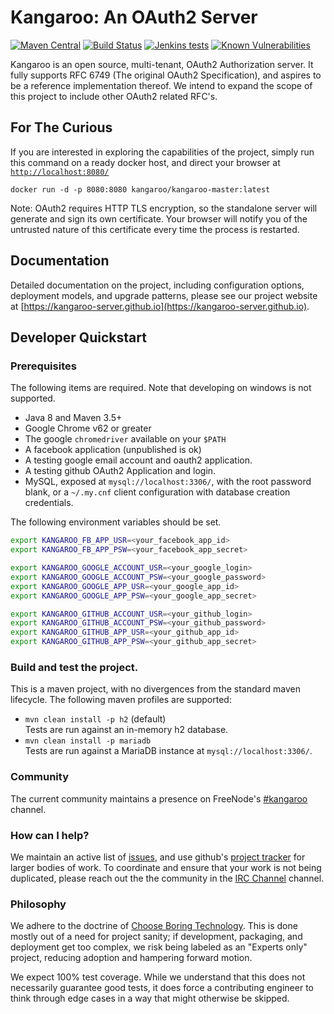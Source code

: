 # Kangaroo: An OAuth2 Server
[![Maven Central](https://maven-badges.herokuapp.com/maven-central/net.krotscheck/kangaroo/badge.svg)](https://maven-badges.herokuapp.com/maven-central/net.krotscheck/kangaroo) [![Build Status](https://jenkins.krotscheck.net/buildStatus/icon?job=Kangaroo/kangaroo/develop)](https://jenkins.krotscheck.net/job/Kangaroo/job/kangaroo/job/develop) [![Jenkins tests](https://img.shields.io/jenkins/t/https/jenkins.krotscheck.net/job/Kangaroo/job/kangaroo/job/develop.svg)](https://jenkins.krotscheck.net/job/Kangaroo/job/kangaroo/job/develop/) [![Known Vulnerabilities](https://snyk.io/test/github/kangaroo-server/kangaroo/badge.svg?targetFile=/pom.xml)](https://snyk.io/test/github/kangaroo-server/kangaroo?targetFile=/pom.xml)

Kangaroo is an open source, multi-tenant, OAuth2 Authorization server. It
fully supports RFC 6749 (The original OAuth2 Specification), and aspires to 
be a reference implementation thereof. We intend to expand the scope of this
project to include other OAuth2 related RFC's.

## For The Curious

If you are interested in exploring the capabilities of the project, 
simply run this command on a ready docker host, and direct your browser at 
[`http://localhost:8080/`](http://localhost:8080)

`docker run -d -p 8080:8080 kangaroo/kangaroo-master:latest`

Note: OAuth2 requires HTTP TLS encryption, so the standalone server will 
generate and sign its own certificate. Your browser will notify you of the 
untrusted nature of this certificate every time the process is restarted.

## Documentation

Detailed documentation on the project, including configuration options, 
deployment models, and upgrade patterns, please see our project website at 
[https://kangaroo-server.github.io](https://kangaroo-server.github.io).

## Developer Quickstart

### Prerequisites

The following items are required. Note that developing on windows is not 
supported.

- Java 8 and Maven 3.5+
- Google Chrome v62 or greater
- The google `chromedriver` available on your `$PATH`
- A facebook application (unpublished is ok)
- A testing google email account and oauth2 application.
- A testing github OAuth2 Application and login.
- MySQL, exposed at `mysql://localhost:3306/`, with the root password blank, 
  or a `~/.my.cnf` client configuration with database creation credentials.

The following environment variables should be set.

```bash
export KANGAROO_FB_APP_USR=<your_facebook_app_id>
export KANGAROO_FB_APP_PSW=<your_facebook_app_secret>

export KANGAROO_GOOGLE_ACCOUNT_USR=<your_google_login>
export KANGAROO_GOOGLE_ACCOUNT_PSW=<your_google_password>
export KANGAROO_GOOGLE_APP_USR=<your_google_app_id>
export KANGAROO_GOOGLE_APP_PSW=<your_google_app_secret>

export KANGAROO_GITHUB_ACCOUNT_USR=<your_github_login>
export KANGAROO_GITHUB_ACCOUNT_PSW=<your_github_password>
export KANGAROO_GITHUB_APP_USR=<your_github_app_id>
export KANGAROO_GITHUB_APP_PSW=<your_github_app_secret>

```

### Build and test the project.

This is a maven project, with no divergences from the standard maven 
lifecycle. The following maven profiles are supported:

- `mvn clean install -p h2` (default) <br/>
  Tests are run against an in-memory h2 database.
- `mvn clean install -p mariadb` <br/>
  Tests are run against a MariaDB instance at `mysql://localhost:3306/`.

### Community

The current community maintains a presence on FreeNode's
[#kangaroo](http://webchat.freenode.net/?channels=kangaroo) channel.

### How can I help?

We maintain an active list of [issues](https://github.com/kangaroo-server/kangaroo/issues), and use 
github's [project tracker](https://github.com/kangaroo-server/kangaroo/projects)
for larger bodies of work. To coordinate and ensure that your work is not 
being duplicated, please reach out the the community in the [IRC Channel](http://webchat.freenode.net/?channels=kangaroo)
channel.

### Philosophy

We adhere to the doctrine of [Choose Boring Technology](http://mcfunley.com/choose-boring-technology). 
This is done mostly out of a need for project sanity; if development, 
packaging, and deployment get too complex, we risk being labeled as an
"Experts only" project, reducing adoption and hampering forward motion.

We expect 100% test coverage. While we understand that this does not 
necessarily guarantee good tests, it does force a contributing engineer to 
think through edge cases in a way that might otherwise be skipped.
